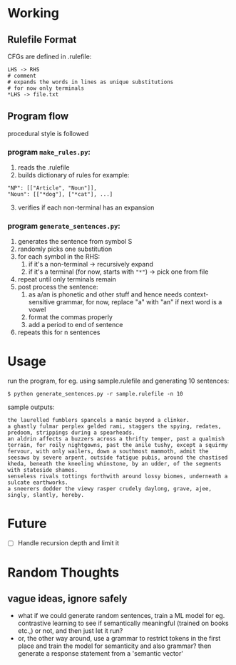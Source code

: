 # Working

## Rulefile Format
CFGs are defined in .rulefile:
```
LHS -> RHS
# comment
# expands the words in lines as unique substitutions
# for now only terminals
*LHS -> file.txt 
```
## Program flow
procedural style is followed

### program `make_rules.py`:
1. reads the .rulefile
2. builds dictionary of rules for example:
```
"NP": [["Article", "Noun"]],
"Noun": [["*dog"], ["*cat"], ...]
```
3. verifies if each non-terminal has an expansion

### program `generate_sentences.py`:
1. generates the sentence from symbol S
2. randomly picks one substitution
3. for each symbol in the RHS:
    1. if it's a non-terminal -> recursively expand
    2. if it's a terminal (for now, starts with `"*"`) -> pick one from file
4. repeat until only terminals remain
5. post process the sentence:
    1. as a/an is phonetic and other stuff and hence needs context-sensitive grammar, for now, replace "a" with "an" if next word is a vowel
    2. format the commas properly
    3. add a period to end of sentence
6. repeats this for n sentences

# Usage

run the program, for eg. using sample.rulefile and generating 10 sentences:
```
$ python generate_sentences.py -r sample.rulefile -n 10
```

sample outputs:
```
the laurelled fumblers spancels a manic beyond a clinker.
a ghastly fulmar perplex gelded rami, staggers the spying, redates, predoom, strippings during a spearheads.
an aldrin affects a buzzers across a thrifty temper, past a qualmish terrain, for roily nightgowns, past the anile tushy, except a squirmy fervour, with only wailers, down a southmost mammoth, admit the seesaws by severe arpent, outside fatigue pubis, around the chastised kheda, beneath the kneeling whinstone, by an udder, of the segments with stateside shames.
senseless rivals tottings forthwith around lossy biomes, underneath a sulcate earthworks.
a sneerers dodder the viewy rasper crudely daylong, grave, ajee, singly, slantly, hereby.
```

# Future
- [ ] Handle recursion depth and limit it

# Random Thoughts
## vague ideas, ignore safely
- what if we could generate random sentences, train a ML model for eg. contrastive learning to see if semantically meaningful (trained on books etc.,) or not, and then just let it run? 
- or, the other way around, use a grammar to restrict tokens in the first place and train the model for semanticity and also grammar? then generate a response statement from a 'semantic vector' 
